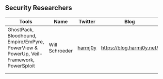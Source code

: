 ## Security Researchers

| Tools | Name | Twitter | Blog | Company | Position |
| -     | -    | -       | -       | -    | -        |
| GhostPack, Bloodhound, Empire/EmPyre, PowerView & PowerUp, Veil-Framework, PowerSploit | Will Schroeder  | [harmj0y](https://twitter.com/harmj0y) | https://blog.harmj0y.net/ | SpecterOps | Technical Architect/Offensive Engineer | 
|  |  |
|  |  |

